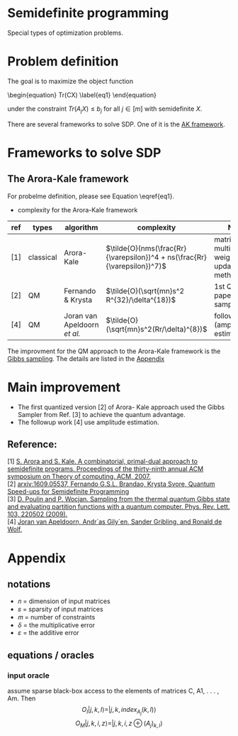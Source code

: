<head>
    <script src="https://cdn.mathjax.org/mathjax/latest/MathJax.js?config=TeX-AMS-MML_HTMLorMML" type="text/javascript"></script>
    <script type="text/x-mathjax-config">
        MathJax.Hub.Config({
            tex2jax: {
            skipTags: ['script', 'noscript', 'style', 'textarea', 'pre'],
            inlineMath: [['$','$']]
            }
        });
    </script>
</head>


# Semidefinite programming
Special types of optimization problems.

# Problem definition
The goal is to maximize the object function

\begin{equation}
   Tr(CX)
\label{eq1}
\end{equation}

under the constraint $Tr(A_j X)\le b_j$ for all $j \in [m]$ with semidefinite $X$.

There are several frameworks to solve SDP. One of it is the [AK framework](#AKframe).

# Frameworks to solve SDP
## <a id="AKframe" />The Arora-Kale framework
For probelme definition, please see Equation \eqref{eq1}.
* complexity for the Arora-Kale framework

| ref | types | algorithm   |  complexity |  Note  |
| --- | ---- | ----  |  ------ |  ---- |
| [1] | classical  | Arora-Kale |  $\tilde{O}(nms(\frac{Rr}{\varepsilon})^4 + ns(\frac{Rr}{\varepsilon})^7)$ |  matrix multiplicative weight update method  |
| [2] | QM   |   Fernando & Krysta |  $\tilde{O}(\sqrt{mn}s^2 R^{32}/\delta^{18})$       |   1st QM SDP paper  (Gibbs sampling) |
| [4] | QM   |   Joran van Apeldoorn <em>et al.</em> |   $\tilde{O}(\sqrt{mn}s^2(Rr/\delta)^{8})$  |  following [2] (amplitude estimation) |

The improvment for the QM approach to the Arora-Kale framework is the [Gibbs sampling](#improvement).
The details are listed in the [Appendix](#details)

# <a id="improvement" />Main improvement
- The first quantized version [2] of Arora- Kale approach used the Gibbs Sampler from Ref. [3] to achieve the quantum advantage.
- The followup work [4] use amplitude estimation.

    
## Reference:
[1] [S. Arora and S. Kale. A combinatorial, primal-dual approach to semidefinite programs. Proceedings of the thirty-ninth annual ACM symposium on Theory of computing. ACM, 2007.](https://dl.acm.org/doi/10.1145/2837020)\
[2] [arxiv:1609.05537, Fernando G.S.L. Brandao, Krysta Svore, Quantum Speed-ups for Semidefinite Programming](https://arxiv.org/abs/1609.05537) \
[3] [D. Poulin and P. Wocjan. Sampling from the thermal quantum Gibbs state and evaluating
partition functions with a quantum computer. Phys. Rev. Lett. 103, 220502 (2009).](https://journals.aps.org/prl/abstract/10.1103/PhysRevLett.103.220502)\
[4] [Joran van Apeldoorn, Andr´as Gily´en, Sander Gribling, and Ronald de Wolf, ](https://quantum-journal.org/papers/q-2020-02-14-230/)

# <a name="details" />Appendix
## notations
- 𝑛 = dimension of input matrices
- 𝑠 = sparsity of input matrices
- 𝑚 = number of constraints
- $\delta$ = the multiplicative error
- $\varepsilon$ = the additive error

## equations / oracles
### input oracle
assume sparse black-box access to the elements of matrices C, A1, . . . , Am. Then
      $$O_I |j,k,l\rangle = |j,k,index_{A_j}(k,l)\rangle$$
      $$O_M |j,k,i,z\rangle = |j,k,i,z\oplus({A_j})_{k,l}\rangle$$
